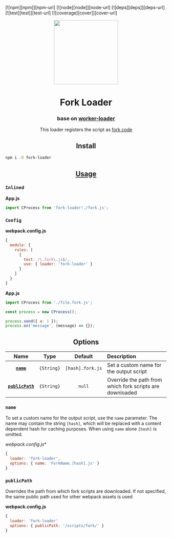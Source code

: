 [![npm][npm]][npm-url]
[![node][node]][node-url]
[![deps][deps]][deps-url]
[![test][test]][test-url]
[![coverage][cover]][cover-url]

<div align="center">
  <a href="https://github.com/webpack/webpack">
    <img width="200" height="200" src="https://cdn.rawgit.com/webpack/media/e7485eb2/logo/icon.svg">
  </a>
  <h1>Fork Loader</h1>
  <h3>base on <a href="https://github.com/webpack-contrib/worker-loader">worker-loader</a></h3>
  <p>This loader registers the script as <a href="https://nodejs.org/dist/latest-v8.x/docs/api/child_process.html#child_process_child_process_fork_modulepath_args_options">fork code</a><p>
</div>


<h2 align="center">Install</h2>

```bash
npm i -D fork-loader
```

<h2 align="center"><a href="https://webpack.js.org/concepts/loaders">Usage</a></h2>

### `Inlined`

**App.js**
```js
import CProcess from 'fork-loader!./fork.js';
```

### `Config`

**webpack.config.js**
```js
{
  module: {
    rules: [
      {
        test: /\.fork\.js$/,
        use: { loader: 'fork-loader' }
      }
    ]
  }
}
```

**App.js**
```js
import CProcess from './file.fork.js';

const process = new CProcess();

process.send({ a: 1 });
process.on('message', (message) => {});
```

<h2 align="center">Options</h2>

|Name|Type|Default|Description|
|:--:|:--:|:-----:|:----------|
|[**`name`**](#name)|`{String}`|`[hash].fork.js`|Set a custom name for the output script| 
|[**`publicPath`**](#publicPath)|`{String}`|`null`|Override the path from which fork scripts are downloaded|

### `name`

To set a custom name for the output script, use the `name` parameter. The name may contain the string `[hash]`, which will be replaced with a content dependent hash for caching purposes. When using `name` alone `[hash]` is omitted.

*webpack.config.js**
```js
{
  loader: 'fork-loader',
  options: { name: 'ForkName.[hash].js' }
}
```

### `publicPath`

Overrides the path from which fork scripts are downloaded. If not specified, the same public path used for other
webpack assets is used

**webpack.config.js**
```js
{
  loader: 'fork-loader'
  options: { publicPath: '/scripts/fork/' }
}
```